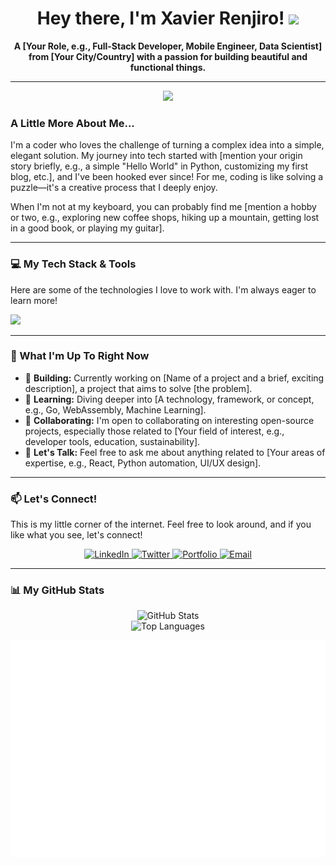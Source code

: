 <div align="center">
  
  <h1>
    Hey there, I'm Xavier Renjiro! 
    <img src="https://media.giphy.com/media/hvRJCLFzcasrR4ia7z/giphy.gif" width="30px"/>
  </h1>
  
  <p><strong>A [Your Role, e.g., Full-Stack Developer, Mobile Engineer, Data Scientist] from [Your City/Country] with a passion for building beautiful and functional things.</strong></p>
  
</div>

---
<div align="center">
    <img src="https://media1.tenor.com/m/eE2OLGiBR-QAAAAd/transitions-kinemaster.gif" width="100px">
</div>
      
### A Little More About Me...

I'm a coder who loves the challenge of turning a complex idea into a simple, elegant solution. My journey into tech started with [mention your origin story briefly, e.g., a simple "Hello World" in Python, customizing my first blog, etc.], and I've been hooked ever since! For me, coding is like solving a puzzle—it's a creative process that I deeply enjoy.

When I'm not at my keyboard, you can probably find me [mention a hobby or two, e.g., exploring new coffee shops, hiking up a mountain, getting lost in a good book, or playing my guitar].

---

### 💻 My Tech Stack & Tools

Here are some of the technologies I love to work with. I'm always eager to learn more!

<p align="left">
  <a href="https://skillicons.dev">
    <img src="https://skillicons.dev/icons?i=js,ts,react,nextjs,nodejs,express,py,django,fastapi,postgres,mongodb,docker,git" />
    </a>
</p>

---

### 🌱 What I'm Up To Right Now

* 🚀 **Building:** Currently working on [Name of a project and a brief, exciting description], a project that aims to solve [the problem].
* 🌱 **Learning:** Diving deeper into [A technology, framework, or concept, e.g., Go, WebAssembly, Machine Learning].
* 🤝 **Collaborating:** I'm open to collaborating on interesting open-source projects, especially those related to [Your field of interest, e.g., developer tools, education, sustainability].
* 💬 **Let's Talk:** Feel free to ask me about anything related to [Your areas of expertise, e.g., React, Python automation, UI/UX design].

---

### 📫 Let's Connect!

This is my little corner of the internet. Feel free to look around, and if you like what you see, let's connect!

<div align="center">
  <a href="https://www.linkedin.com/in/[your-linkedin-username]" target="_blank">
    <img src="https://img.shields.io/badge/LinkedIn-0077B5?style=for-the-badge&logo=linkedin&logoColor=white" alt="LinkedIn">
  </a>
  <a href="https://twitter.com/[your-twitter-handle]" target="_blank">
    <img src="https://img.shields.io/badge/Twitter-1DA1F2?style=for-the-badge&logo=twitter&logoColor=white" alt="Twitter">
  </a>
  <a href="[your-portfolio-website-url]" target="_blank">
    <img src="https://img.shields.io/badge/Portfolio-333333?style=for-the-badge&logo=hyper&logoColor=white" alt="Portfolio">
  </a>
  <a href="mailto:[your-email-address]">
    <img src="https://img.shields.io/badge/Email-D14836?style=for-the-badge&logo=gmail&logoColor=white" alt="Email">
  </a>
</div>

---

### 📊 My GitHub Stats

<div align="center">
  
  <img src="https://github-readme-stats.vercel.app/api?username=[your-github-username]&show_icons=true&theme=radical&hide_border=true&count_private=true" alt="GitHub Stats">
  
  <br/>
  
  <img src="https://github-readme-stats.vercel.app/api/top-langs/?username=[your-github-username]&layout=compact&theme=radical&hide_border=true" alt="Top Languages">
  
</div>


![Isometric commit calendar](./metrics.plugin.isocalendar.fullyear.svg)
<!--
**Xavier1508/Xavier1508** is a ✨ _special_ ✨ repository because its `README.md` (this file) appears on your GitHub profile.

Here are some ideas to get you started:

- 🔭 I’m currently working on ...
- 🌱 I’m currently learning ...
- 👯 I’m looking to collaborate on ...
- 🤔 I’m looking for help with ...
- 💬 Ask me about ...
- 📫 How to reach me: ...
- 😄 Pronouns: ...
- ⚡ Fun fact: ...
-->

